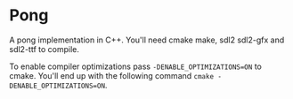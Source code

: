 # Pong

A pong implementation in C++. You'll need cmake make, sdl2 sdl2-gfx and sdl2-ttf to compile. 

To enable compiler optimizations pass `-DENABLE_OPTIMIZATIONS=ON` to cmake. You'll end up with the following command `cmake -DENABLE_OPTIMIZATIONS=ON`.